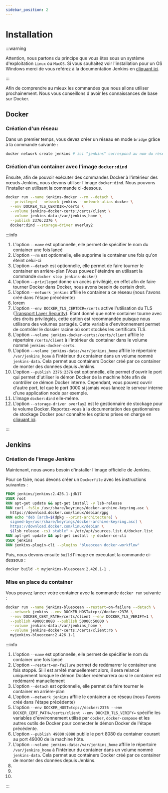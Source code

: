 ```yaml
---
sidebar_position: 2
---
```


# Installation

:::warning

Attention, nous partons du principe que vous êtes sous un système d'exploitation `Linux` ou `MacOS`.
Si vous souhaitez voir l'installation pour un OS Windows merci de vous reférez à la documentation Jenkins
en [cliquant ici](https://www.jenkins.io/doc/book/installing/docker/#on-windows).

:::

Afin de comprendre au mieux les commandes que nous allons utiliser prochainement.
Nous vous conseillons d'avoir les connaissances de base sur Docker.

## Docker

### Création d'un réseau

Dans un premier temps, vous devez créer un réseau en mode `bridge` grâce à la commande suivante :

```bash
docker network create jenkins # ici "jenkins" correspond au nom du réseau
```

### Création d'un container avec l'image `docker:dind`

Ensuite, afin de pouvoir exécuter des commandes Docker à l'intérieur des nœuds Jenkins, nous devons
utiliser l'image `docker:dind`. Nous pouvons l'installer en utilisant la commande ci-dessous.

```bash
docker run --name jenkins-docker --rm --detach \
  --privileged --network jenkins --network-alias docker \
  --env DOCKER_TLS_CERTDIR=/certs \
  --volume jenkins-docker-certs:/certs/client \
  --volume jenkins-data:/var/jenkins_home \
  --publish 2376:2376 \
  docker:dind --storage-driver overlay2
```

:::info

1. L'option `--name` est optionnelle, elle permet de spécifier le nom du container une fois lancé
2. L'option `--rm` est optionnelle, elle supprime le container une fois qu'on éteint celui-ci
3. L'option `--detach` est optionnelle, elle permet de faire tourner le container en arrière-plan (Vous pouvez
   l'éteindre en utilisant la commande `docker stop jenkins-docker`)
4. L'option `--privileged` donne un accès privilégié, en effet afin de faire tourner Docker dans Docker, nous avons
   besoin de certain droit.
5. L'option `--network jenkins` affilie le container a ce réseau (nous l'avons créé dans l'étape précédente)
6. lorem
7. L'option `--env DOCKER_TLS_CERTDIR=/certs` active l'utilisation du
   TLS ([Transport Layer Security](https://www.digicert.com/fr/what-is-ssl-tls-and-https#:~:text=TLS%3A%20Transport%20Layer%20Security,vous%20achetez%20un%20certificat%20TLS.)).
   Étant donné que notre container tourne avec des droits privilégiés, cette option est recommandée puisque nous
   utilisons des volumes partagés. Cette variable d'environnement permet de contrôler le dossier racine où sont stockés
   les certificats TLS.
8. L'option `--volume jenkins-docker-certs:/certs/client` affilie le répertoire `/certs/client` à l'intérieur du
   container dans le volume nommé `jenkins-docker-certs`.
9. L'option `--volume jenkins-data:/var/jenkins_home` affilie le répertoire `/var/jenkins_home` à l'intérieur du
   container dans un volume nommé `jenkins-data`. Cela permet aux containers Docker créé par ce container de monter des
   données depuis Jenkins.
10. L'option `--publish 2376:2376` est optionnelle, elle permet d'ouvrir le port qui permet d'utiliser le démon Docker
    de la machine hôte afin de contrôler ce démon Docker interne. Cependant, vous pouvez ouvrir d'autre port, tel que le
    port 3000 si jamais vous lancez le serveur interne d'une application node par exemple.
11. L'image `docker:dind` elle-même.
12. L'option `--storage-driver overlay2` est le gestionnaire de stockage pour le volume Docker. Reportez-vous à la
    documentation des gestionnaires de stockage Docker pour connaître les options prises en charge
    en [cliquant ici](https://docs.docker.com/storage/storagedriver/select-storage-driver).

:::

## Jenkins

### Création de l'image Jenkins

Maintenant, nous avons besoin d'installer l'image officielle de Jenkins.

Pour ce faire, nous devons créer un `Dockerfile` avec les instructions suivantes :

```dockerfile title="Dockerfile"
FROM jenkins/jenkins:2.426.1-jdk17
USER root
RUN apt-get update && apt-get install -y lsb-release
RUN curl -fsSLo /usr/share/keyrings/docker-archive-keyring.asc \
  https://download.docker.com/linux/debian/gpg
RUN echo "deb [arch=$(dpkg --print-architecture) \
  signed-by=/usr/share/keyrings/docker-archive-keyring.asc] \
  https://download.docker.com/linux/debian \
  $(lsb_release -cs) stable" > /etc/apt/sources.list.d/docker.list
RUN apt-get update && apt-get install -y docker-ce-cli
USER jenkins
RUN jenkins-plugin-cli --plugins "blueocean docker-workflow"
```

Puis, nous devons ensuite `build` l'image en executant la commande ci-dessous :

```bash
docker build -t myjenkins-blueocean:2.426.1-1 .
```

### Mise en place du container

Vous pouvez lancer votre container avec la commande `docker run` suivante : 

```bash
docker run --name jenkins-blueocean --restart=on-failure --detach \
  --network jenkins --env DOCKER_HOST=tcp://docker:2376 \
  --env DOCKER_CERT_PATH=/certs/client --env DOCKER_TLS_VERIFY=1 \
  --publish 49000:8080 --publish 50000:50000 \
  --volume jenkins-data:/var/jenkins_home \
  --volume jenkins-docker-certs:/certs/client:ro \
  myjenkins-blueocean:2.426.1-1
```

:::info

1. L'option `--name` est optionnelle, elle permet de spécifier le nom du container une fois lancé
2. L'option `--restart=on-failure` permet de redémarrer le container une fois stoppé. Si il est arrêté manuellement alors, il sera relancé uniquement lorsque le démon Docker redémarrera ou si le container est redémarré manuellement 
3. L'option `--detach` est optionnelle, elle permet de faire tourner le container en arrière-plan
4. L'option `--network jenkins` affilie le container a ce réseau (nous l'avons créé dans l'étape précédente)
5. L'option `--env DOCKER_HOST=tcp://docker:2376 --env DOCKER_CERT_PATH=/certs/client --env DOCKER_TLS_VERIFY=` spécifie les variables d'environnement utilisé par `docker`, `docker-compose` et les autres outils de Docker pour connecter le démon Docker de l'étape précédente.
6. L'option `--publish 49000:8080` publie le port 8080 du container courant au port 49000 de la machine hôte.
7. L'option `--volume jenkins-data:/var/jenkins_home` affilie le répertoire `/var/jenkins_home` à l'intérieur du
   container dans un volume nommé `jenkins-data`. Cela permet aux containers Docker créé par ce container de monter des
   données depuis Jenkins.
8. 
9. 
10. 

:::
